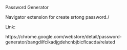 </strong>Password Generator</strong>

<p>Navigator extension for create srtong password./<p>

<p>Link:</p>
<p>https://chrome.google.com/webstore/detail/password-generator/bangdilfcikadjgdehcnbjbicflcacda/related</p>

